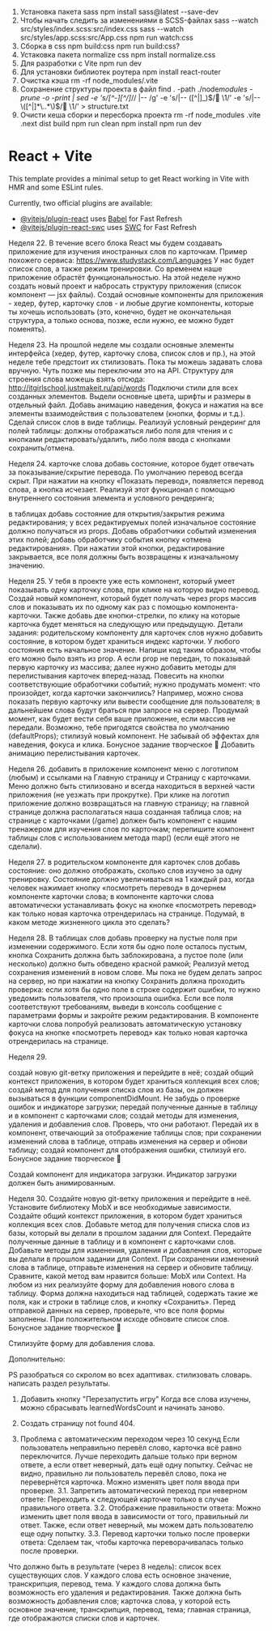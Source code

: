 1. Установка пакета sass
   npm install sass@latest --save-dev
2. Чтобы начать следить за изменениями в SCSS-файлах
   sass --watch src/styles/index.scss:src/index.css
   sass --watch src/styles/app.scss:src/App.css
   npm run watch:css
3. Сборка в css
   npm build:css
   npm run build:css?
4. Устаковка пакета normalize css
   npm install normalize.css
5. Для разработки с Vite
   npm run dev
6. Для установки библиотек роутера
   npm install react-router
7. Очистка кэша
   rm -rf node_modules/.vite
8. Сохранение структуры проекта в файл
   find . -path ./node*modules -prune -o -print | sed -e 's/[^-][^\/]*\// |-- /g' -e 's/|-- \([^|]\_\)$/📁 \1/' -e 's/|-- \([^|]*\..*\)$/📄 \1/' > structure.txt
9. Очисти кеша сборки и пересборка проекта
   rm -rf node_modules .vite .next dist build
   npm run clean
   npm install
   npm run dev

# React + Vite

This template provides a minimal setup to get React working in Vite with HMR and some ESLint rules.

Currently, two official plugins are available:

- [@vitejs/plugin-react](https://github.com/vitejs/vite-plugin-react/blob/main/packages/plugin-react/README.md) uses [Babel](https://babeljs.io/) for Fast Refresh
- [@vitejs/plugin-react-swc](https://github.com/vitejs/vite-plugin-react-swc) uses [SWC](https://swc.rs/) for Fast Refresh

Неделя 22.
В течение всего блока React мы будем создавать приложение для изучения иностранных слов по карточкам. Пример похожего сервиса: https://www.studystack.com/Languages
У нас будет список слов, а также режим тренировки. Со временем наше приложение обрастёт функциональностью. На этой неделе нужно создать новый проект и набросать структуру приложения (список компонент — jsx файлы). Создай основные компоненты для приложения - хедер, футер, карточку слов - и любые другие компоненты, которые ты хочешь использовать (это, конечно, будет не окончательная структура, а только основа, позже, если нужно, ее можно будет поменять).

Неделя 23.
На прошлой неделе мы создали основные элементы интерфейса (хедер, футер, карточку слова, список слов и пр.), на этой неделе тебе предстоит их стилизовать.
Пока ты можешь задавать слова вручную. Чуть позже мы переключим это на API. Структуру для строения слова можешь взять отсюда:
http://itgirlschool.justmakeit.ru/api/words
Подключи стили для всех созданных элементов.
Выдели основные цвета, шрифты и размеры в отдельный файл.
Добавь анимацию наведения, фокуса и нажатия на все элементы взаимодействия с пользователем (кнопки, формы и т.д.).
Сделай список слов в виде таблицы. Реализуй условный рендеринг для полей таблицы: должны отображаться либо поля для чтения и с кнопками редактировать/удалить, либо поля ввода с кнопками сохранить/отмена.

Неделя 24.
карточке слова добавь состояние, которое будет отвечать за показывание/скрытие перевода. По умолчанию перевод всегда скрыт. При нажатии на кнопку «Показать перевод», появляется перевод слова, а кнопка исчезает. Реализуй этот функционал с помощью внутреннего состояния элемента и условного рендеринга;

в таблицах добавь состояние для открытия/закрытия режима редактирования;
у всех редактируемых полей изначальное состояние должно получаться из props. Добавь обработчики событий изменения этих полей;
добавь обработчику события кнопку «отмена редактирования». При нажатии этой кнопки, редактирование закрывается, все поля должны быть возвращены к изначальному значению.

Неделя 25.
У тебя в проекте уже есть компонент, который умеет показывать одну карточку слова, при клике на которую видно перевод.
Создай новый компонент, который будет получать через props массив слов и показывать их по одному как раз с помощью компонента-карточки. Также добавь две кнопки-стрелки, по клику на которые карточка будет меняться на следующую или предыдущую.
Детали задания:
родительскому компоненту для карточек слов нужно добавить состояние, в котором будет храниться индекс карточки. У любого состояния есть начальное значение. Напиши код таким образом, чтобы его можно было взять из prop. А если prop не передан, то показывай первую карточку из массива;
далее нужно добавить методы для перелистывания карточек вперед-назад. Повесить на кнопки соответствующие обработчики событий;
нужно продумать момент: что произойдет, когда карточки закончились? Например, можно снова показать первую карточку или вывести сообщение для пользователя;
в дальнейшем слова будут браться при запросе на сервер. Продумай момент, как будет вести себя ваше приложение, если массив не передали. Возможно, тебе пригодятся свойства по умолчанию (defaultProps);
стилизуй новый компонент. Не забывай об эффектах для наведения, фокуса и клика.
Бонусное задание творческое 🎨
Добавить анимацию перелистывания карточек.

Неделя 26.
добавить в приложение компонент меню с логотипом (любым) и ссылками на Главную страницу и Страницу с карточками. Меню должно быть стилизовано и всегда находиться в верхней части приложения (не уезжать при прокрутке). При клике на логотип приложение должно возвращаться на главную страницу;
на главной странице должна располагаться наша созданная таблица слов;
на странице с карточками (/game) должен быть компонент с нашим тренажером для изучения слов по карточкам;
перепишите компонент таблицы слов с использованием метода map() (если ещё этого не сделали).

Неделя 27.
в родительском компоненте для карточек слов добавь состояние: оно должно отображать, сколько слов изучено за одну тренировку. Состояние должно увеличиваться на 1 каждый раз, когда человек нажимает кнопку «посмотреть перевод» в дочернем компоненте карточки слова;
в компоненте карточки слова автоматически устанавливать фокус на кнопке «посмотреть перевод» как только новая карточка отрендерилась на странице. Подумай, в каком методе жизненного цикла это сделать?

Неделя 28.
В таблицах слов добавь проверку на пустые поля при изменении содержимого. Если хотя бы одно поле осталось пустым, кнопка Сохранить должна быть заблокирована, а пустое поле (или несколько) должно быть обведено красной рамкой;
Реализуй метод сохранения изменений в новом слове. Мы пока не будем делать запрос на сервер, но при нажатии на кнопку Сохранить должна проходить проверка: если хотя бы одно поле в строке содержит ошибки, то нужно уведомить пользователя, что произошла ошибка. Если все поля соответствуют требованиям, выведи в консоль сообщение с параметрами формы и закройте режим редактирования.
В компоненте карточки слова попробуй реализовать автоматическую установку фокуса на кнопке «посмотреть перевод» как только новая карточка отрендерилась на странице.

Неделя 29.

создай новую git-ветку приложения и перейдите в неё;
создай общий контекст приложения, в котором будет храниться коллекция всех слов;
создай метод для получения списка слов из базы, он должен вызываться в функции componentDidMount. Не забудь о проверке ошибок и индикаторе загрузки;
передай полученные данные в таблицу и в компонент с карточками слов;
создай методы для изменения, удаления и добавления слов. Проверь, что они работают. Передай их в компонент, отвечающий за отображение таблицы слов;
при сохранении изменений слова в таблице, отправь изменения на сервер и обнови таблицу;
создай компонент для отображения ошибки, стилизуй его.
Бонусное задание творческое 🎨

Создай компонент для индикатора загрузки. Индикатор загрузки должен быть анимированным.

Неделя 30.
Создайте новую git-ветку приложения и перейдите в неё.
Установите библиотеку MobX и все необходимые зависимости.
Создайте общий контекст приложения, в котором будет храниться коллекция всех слов.
Добавьте метод для получения списка слов из базы, который вы делали в прошлом задании для Context.
Передайте полученные данные в таблицу и в компонент с карточками слов.
Добавьте методы для изменения, удаления и добавления слов, которые вы делали в прошлом задании для Context.
При сохранении изменений слова в таблице, отправьте изменения на сервер и обновите таблицу.
Сравните, какой метод вам нравится больше: MobX или Context.
На любом из них реализуйте форму для добавления нового слова в таблицу. Форма должна находиться над таблицей, содержать такие же поля, как и строки в таблице слов, и кнопку «Сохранить». Перед отправкой данных на сервер, проверьте, что все поля формы заполнены. При положительном исходе обновите список слов.
Бонусное задание творческое 🎨

Стилизуйте форму для добавления слова.

Дополнительно:

PS разобраться со скролом во всех адаптивах. стилизовать словарь. написать раздел результаты.

1. Добавить кнопку "Перезапустить игру"
   Когда все слова изучены, можно сбрасывать learnedWordsCount и начинать заново.
2. Создать страницу not found 404.

3. Проблема с автоматическим переходом через 10 секунд
   Если пользователь неправильно перевёл слово, карточка всё равно переключится.
   Лучше переходить дальше только при верном ответе, а если ответ неверный, дать ещё одну попытку.
   Сейчас не видно, правильно ли пользователь перевёл слово, пока не перевернётся карточка.
   Можно изменять цвет поля ввода при проверке.
   3.1. Запретить автоматический переход при неверном ответе: Переходить к следующей карточке только в случае правильного ответа.
   3.2. Отображение правильности ответа: Можно изменить цвет поля ввода в зависимости от того, правильный ли ответ. Также, если ответ неверный, мы можем дать пользователю еще одну попытку.
   3.3. Перевод карточки только после проверки ответа: Сделаем так, чтобы карточка переворачивалась только после проверки.

Что должно быть в результате (через 8 недель):
список всех существующих слов. У каждого слова есть основное значение, транскрипция, перевод, тема. У каждого слова должна быть возможность его удаления и редактирования. Также должна быть возможность добавления слов;
карточка слова, у которой есть основное значение, транскрипция, перевод, тема;
главная страница, где отображаются списки слов и карточек.
